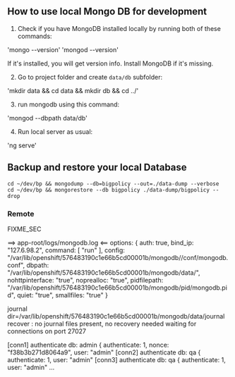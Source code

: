 ## How to use local Mongo DB for development

1. Check if you have MongoDB installed locally by running both of these commands:

  'mongo --version'
  'mongod --version'

If it's installed, you will get version info. Install MongoDB if it's missing.

2. Go to project folder and create `data/db` subfolder:

  'mkdir data && cd data && mkdir db && cd ../'

3. run mongodb using this command:

  'mongod --dbpath data/db'

4. Run local server as usual:

  'ng serve'

## Backup and restore your local Database

```
cd ~/dev/bp && mongodump --db=bigpolicy --out=./data-dump --verbose
cd ~/dev/bp && mongorestore --db bigpolicy ./data-dump/bigpolicy --drop
```


### Remote

FIXME_SEC

==> app-root/logs/mongodb.log <==
options: {
  auth: true,
  bind_ip: "127.6.98.2",
  command: [ "run" ],
  config: "/var/lib/openshift/576483190c1e66b5cd00001b/mongodb//conf/mongodb.conf",
  dbpath: "/var/lib/openshift/576483190c1e66b5cd00001b/mongodb/data/",
  nohttpinterface: "true",
  noprealloc: "true",
  pidfilepath: "/var/lib/openshift/576483190c1e66b5cd00001b/mongodb/pid/mongodb.pid",
  quiet: "true",
  smallfiles: "true"
}

journal dir=/var/lib/openshift/576483190c1e66b5cd00001b/mongodb/data/journal
recover : no journal files present, no recovery needed
waiting for connections on port 27027

[conn1]  authenticate db: admin { authenticate: 1, nonce: "f38b3b271d8064a9", user: "admin"
[conn2]  authenticate db: qa { authenticate: 1, user: "admin"
[conn3]  authenticate db: qa { authenticate: 1, user: "admin"
...
